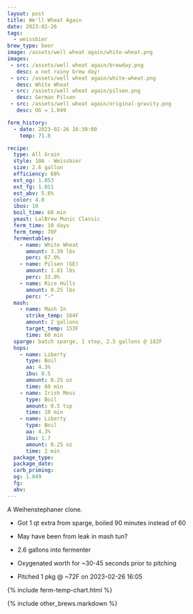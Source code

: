 ```yaml
---
layout: post
title: We'll Wheat Again
date: 2023-02-26
tags:
  - weissbier
brew_type: beer
image: /assets/well wheat again/white-wheat.png
images:
 - src: /assets/well wheat again/brewday.png
   desc: a not rainy brew day!
 - src: /assets/well wheat again/white-wheat.png
   desc: White Wheat
 - src: /assets/well wheat again/pilsen.png
   desc: German Pilsen
 - src: /assets/well wheat again/original-gravity.png
   desc: OG = 1.049

ferm_history:
  - date: 2023-02-26 16:30:00
    temp: 71.8

recipe:
  type: All Grain
  style: 10A - Weissbier
  size: 2.6 gallon
  efficiency: 68%
  est_og: 1.053
  est_fg: 1.011
  est_abv: 5.6%
  color: 4.0
  ibus: 10
  boil_time: 60 min
  yeast: LalBrew Munic Classic
  ferm_time: 10 days
  ferm_temp: 70F
  fermentables:
    - name: White Wheat
      amount: 3.39 lbs
      perc: 67.0%
    - name: Pilsen (GE)
      amount: 1.81 lbs
      perc: 33.0%
    - name: Rice Hulls
      amount: 0.25 lbs
      perc: "-"
  mash:
    - name: Mash In
      strike_temp: 164F
      amount: 2 gallons
      target_temp: 153F
      time: 60 min
  sparge: batch sparge, 1 step, 2.5 gallons @ 182F
  hops:
    - name: Liberty
      type: Boil
      aa: 4.3%
      ibu: 8.5
      amount: 0.25 oz
      time: 60 min
    - name: Irish Moss
      type: Boil
      amount: 0.5 tsp
      time: 10 min
    - name: Liberty
      type: Boil
      aa: 4.3%
      ibu: 1.7
      amount: 0.25 oz
      time: 2 min
  package_type: 
  package_date: 
  carb_priming: 
  og: 1.049
  fg: 
  abv:
---
```

A Weihenstephaner clone.

 - Got 1 qt extra from sparge, boiled 90 minutes instead of 60
 - May have been from leak in mash tun?
 
 - 2.6 gallons into fermenter
 - Oxygenated worth for ~30-45 seconds prior to pitching
 - Pitched 1 pkg @ ~72F on 2023-02-26 16:05

{% include ferm-temp-chart.html %}

{% include other_brews.markdown %}
